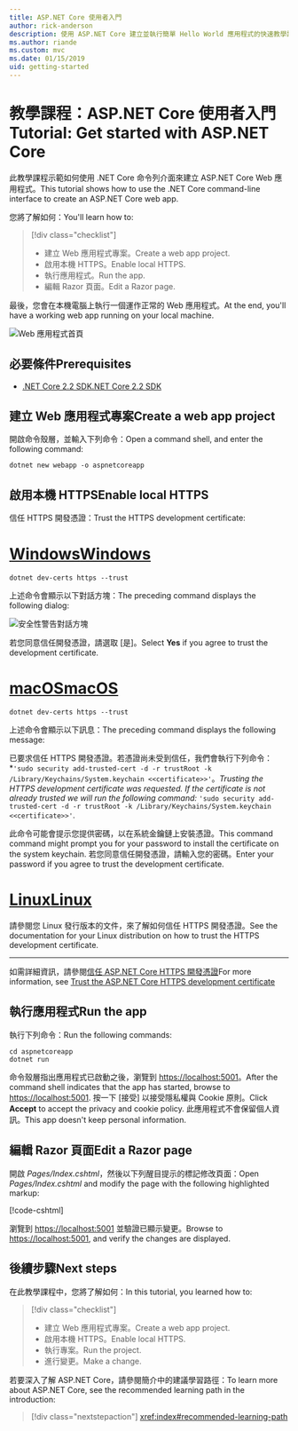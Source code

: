 ```yaml
---
title: ASP.NET Core 使用者入門
author: rick-anderson
description: 使用 ASP.NET Core 建立並執行簡單 Hello World 應用程式的快速教學課程。
ms.author: riande
ms.custom: mvc
ms.date: 01/15/2019
uid: getting-started
---
```

# <a name="tutorial-get-started-with-aspnet-core"></a><span data-ttu-id="2eb73-103">教學課程：ASP.NET Core 使用者入門</span><span class="sxs-lookup"><span data-stu-id="2eb73-103">Tutorial: Get started with ASP.NET Core</span></span>

<span data-ttu-id="2eb73-104">此教學課程示範如何使用 .NET Core 命令列介面來建立 ASP.NET Core Web 應用程式。</span><span class="sxs-lookup"><span data-stu-id="2eb73-104">This tutorial shows how to use the .NET Core command-line interface to create an ASP.NET Core web app.</span></span>

<span data-ttu-id="2eb73-105">您將了解如何：</span><span class="sxs-lookup"><span data-stu-id="2eb73-105">You'll learn how to:</span></span>

> [!div class="checklist"]
> * <span data-ttu-id="2eb73-106">建立 Web 應用程式專案。</span><span class="sxs-lookup"><span data-stu-id="2eb73-106">Create a web app project.</span></span>
> * <span data-ttu-id="2eb73-107">啟用本機 HTTPS。</span><span class="sxs-lookup"><span data-stu-id="2eb73-107">Enable local HTTPS.</span></span>
> * <span data-ttu-id="2eb73-108">執行應用程式。</span><span class="sxs-lookup"><span data-stu-id="2eb73-108">Run the app.</span></span>
> * <span data-ttu-id="2eb73-109">編輯 Razor 頁面。</span><span class="sxs-lookup"><span data-stu-id="2eb73-109">Edit a Razor page.</span></span>

<span data-ttu-id="2eb73-110">最後，您會在本機電腦上執行一個運作正常的 Web 應用程式。</span><span class="sxs-lookup"><span data-stu-id="2eb73-110">At the end, you'll have a working web app running on your local machine.</span></span>

![Web 應用程式首頁](_static/home-page.png)

## <a name="prerequisites"></a><span data-ttu-id="2eb73-112">必要條件</span><span class="sxs-lookup"><span data-stu-id="2eb73-112">Prerequisites</span></span>

* [<span data-ttu-id="2eb73-113">.NET Core 2.2 SDK</span><span class="sxs-lookup"><span data-stu-id="2eb73-113">.NET Core 2.2 SDK</span></span>](https://www.microsoft.com/net/download/all)

## <a name="create-a-web-app-project"></a><span data-ttu-id="2eb73-114">建立 Web 應用程式專案</span><span class="sxs-lookup"><span data-stu-id="2eb73-114">Create a web app project</span></span>

<span data-ttu-id="2eb73-115">開啟命令殼層，並輸入下列命令：</span><span class="sxs-lookup"><span data-stu-id="2eb73-115">Open a command shell, and enter the following command:</span></span>

```console
dotnet new webapp -o aspnetcoreapp
```

## <a name="enable-local-https"></a><span data-ttu-id="2eb73-116">啟用本機 HTTPS</span><span class="sxs-lookup"><span data-stu-id="2eb73-116">Enable local HTTPS</span></span>

<span data-ttu-id="2eb73-117">信任 HTTPS 開發憑證：</span><span class="sxs-lookup"><span data-stu-id="2eb73-117">Trust the HTTPS development certificate:</span></span>

# <a name="windowstabwindows"></a>[<span data-ttu-id="2eb73-118">Windows</span><span class="sxs-lookup"><span data-stu-id="2eb73-118">Windows</span></span>](#tab/windows)

```console
dotnet dev-certs https --trust
```

<span data-ttu-id="2eb73-119">上述命令會顯示以下對話方塊：</span><span class="sxs-lookup"><span data-stu-id="2eb73-119">The preceding command displays the following dialog:</span></span>

![安全性警告對話方塊](~/getting-started/_static/cert.png)

<span data-ttu-id="2eb73-121">若您同意信任開發憑證，請選取 [是]。</span><span class="sxs-lookup"><span data-stu-id="2eb73-121">Select **Yes** if you agree to trust the development certificate.</span></span>

# <a name="macostabmacos"></a>[<span data-ttu-id="2eb73-122">macOS</span><span class="sxs-lookup"><span data-stu-id="2eb73-122">macOS</span></span>](#tab/macos)

```console
dotnet dev-certs https --trust
```

<span data-ttu-id="2eb73-123">上述命令會顯示以下訊息：</span><span class="sxs-lookup"><span data-stu-id="2eb73-123">The preceding command displays the following message:</span></span>

<span data-ttu-id="2eb73-124">已要求信任 HTTPS 開發憑證。若憑證尚未受到信任，我們會執行下列命令：\*`'sudo security add-trusted-cert -d -r trustRoot -k /Library/Keychains/System.keychain <<certificate>>'`。</span><span class="sxs-lookup"><span data-stu-id="2eb73-124">*Trusting the HTTPS development certificate was requested. If the certificate is not already trusted we will run the following command:* `'sudo security add-trusted-cert -d -r trustRoot -k /Library/Keychains/System.keychain <<certificate>>'`.</span></span>
 
<span data-ttu-id="2eb73-125">此命令可能會提示您提供密碼，以在系統金鑰鏈上安裝憑證。</span><span class="sxs-lookup"><span data-stu-id="2eb73-125">This command command might prompt you for your password to install the certificate on the system keychain.</span></span> <span data-ttu-id="2eb73-126">若您同意信任開發憑證，請輸入您的密碼。</span><span class="sxs-lookup"><span data-stu-id="2eb73-126">Enter your password if you agree to trust the development certificate.</span></span>

# <a name="linuxtablinux"></a>[<span data-ttu-id="2eb73-127">Linux</span><span class="sxs-lookup"><span data-stu-id="2eb73-127">Linux</span></span>](#tab/linux)

<span data-ttu-id="2eb73-128">請參閱您 Linux 發行版本的文件，來了解如何信任 HTTPS 開發憑證。</span><span class="sxs-lookup"><span data-stu-id="2eb73-128">See the documentation for your Linux distribution on how to trust the HTTPS development certificate.</span></span>

---

<span data-ttu-id="2eb73-129">如需詳細資訊，請參閱[信任 ASP.NET Core HTTPS 開發憑證](xref:security/enforcing-ssl#trust-the-aspnet-core-https-development-certificate-on-windows-and-macos)</span><span class="sxs-lookup"><span data-stu-id="2eb73-129">For more information, see [Trust the ASP.NET Core HTTPS development certificate](xref:security/enforcing-ssl#trust-the-aspnet-core-https-development-certificate-on-windows-and-macos)</span></span>

## <a name="run-the-app"></a><span data-ttu-id="2eb73-130">執行應用程式</span><span class="sxs-lookup"><span data-stu-id="2eb73-130">Run the app</span></span>

<span data-ttu-id="2eb73-131">執行下列命令：</span><span class="sxs-lookup"><span data-stu-id="2eb73-131">Run the following commands:</span></span>

```console
cd aspnetcoreapp
dotnet run
```

<span data-ttu-id="2eb73-132">命令殼層指出應用程式已啟動之後，瀏覽到 [https://localhost:5001](https://localhost:5001)。</span><span class="sxs-lookup"><span data-stu-id="2eb73-132">After the command shell indicates that the app has started, browse to [https://localhost:5001](https://localhost:5001).</span></span> <span data-ttu-id="2eb73-133">按一下 [接受] 以接受隱私權與 Cookie 原則。</span><span class="sxs-lookup"><span data-stu-id="2eb73-133">Click **Accept** to accept the privacy and cookie policy.</span></span> <span data-ttu-id="2eb73-134">此應用程式不會保留個人資訊。</span><span class="sxs-lookup"><span data-stu-id="2eb73-134">This app doesn't keep personal information.</span></span>

## <a name="edit-a-razor-page"></a><span data-ttu-id="2eb73-135">編輯 Razor 頁面</span><span class="sxs-lookup"><span data-stu-id="2eb73-135">Edit a Razor page</span></span>

<span data-ttu-id="2eb73-136">開啟 *Pages/Index.cshtml*，然後以下列醒目提示的標記修改頁面：</span><span class="sxs-lookup"><span data-stu-id="2eb73-136">Open *Pages/Index.cshtml* and modify the page with the following highlighted markup:</span></span>

[!code-cshtml[](sample/index.cshtml?highlight=9)]

<span data-ttu-id="2eb73-137">瀏覽到 [https://localhost:5001](https://localhost:5001) 並驗證已顯示變更。</span><span class="sxs-lookup"><span data-stu-id="2eb73-137">Browse to [https://localhost:5001](https://localhost:5001), and verify the changes are displayed.</span></span>

## <a name="next-steps"></a><span data-ttu-id="2eb73-138">後續步驟</span><span class="sxs-lookup"><span data-stu-id="2eb73-138">Next steps</span></span>

<span data-ttu-id="2eb73-139">在此教學課程中，您將了解如何：</span><span class="sxs-lookup"><span data-stu-id="2eb73-139">In this tutorial, you learned how to:</span></span>

> [!div class="checklist"]
> * <span data-ttu-id="2eb73-140">建立 Web 應用程式專案。</span><span class="sxs-lookup"><span data-stu-id="2eb73-140">Create a web app project.</span></span>
> * <span data-ttu-id="2eb73-141">啟用本機 HTTPS。</span><span class="sxs-lookup"><span data-stu-id="2eb73-141">Enable local HTTPS.</span></span>
> * <span data-ttu-id="2eb73-142">執行專案。</span><span class="sxs-lookup"><span data-stu-id="2eb73-142">Run the project.</span></span>
> * <span data-ttu-id="2eb73-143">進行變更。</span><span class="sxs-lookup"><span data-stu-id="2eb73-143">Make a change.</span></span>

<span data-ttu-id="2eb73-144">若要深入了解 ASP.NET Core，請參閱簡介中的建議學習路徑：</span><span class="sxs-lookup"><span data-stu-id="2eb73-144">To learn more about ASP.NET Core, see the recommended learning path in the introduction:</span></span>

> [!div class="nextstepaction"]
> <xref:index#recommended-learning-path>
